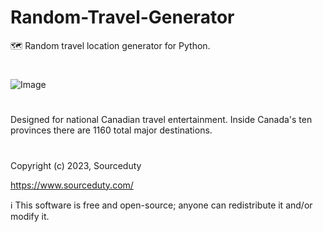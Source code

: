 # Random-Travel-Generator
🗺️ Random travel location generator for Python.
#
![Image](https://github.com/sourceduty/Random-Travel-Generator/assets/123030236/25ee8458-bdd0-48d1-8131-eb66d73f0baa)
#
Designed for national Canadian travel entertainment.
Inside Canada's ten provinces there are 1160 total major destinations.
#
Copyright (c) 2023, Sourceduty

https://www.sourceduty.com/

ℹ️ This software is free and open-source; anyone can redistribute it and/or modify it.

